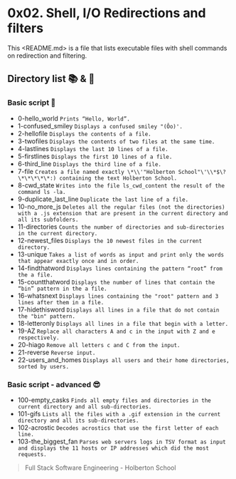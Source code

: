# 0x02. Shell, I/O Redirections and filters

This <README.md> is a file that lists executable files with shell commands on redirection and filtering.

## Directory list :books: & :page_facing_up:

### Basic script :monocle_face:

* 0-hello_world ```Prints “Hello, World”.```
* 1-confused_smiley ```Displays a confused smiley "(Ôo)'.```
* 2-hellofile ```Displays the contents of a file.```
* 3-twofiles ```Displays the contents of two files at the same time.```
* 4-lastlines ```Displays the last 10 lines of a file.```
* 5-firstlines ```Displays the first 10 lines of a file.```
* 6-third_line ```Displays the third line of a file.```
* 7-file ```Creates a file named exactly \*\\'"Holberton School"\'\\*$\?\*\*\*\*\*:) containing the text Holberton School.```
* 8-cwd_state ```Writes into the file ls_cwd_content the result of the command ls -la.```
* 9-duplicate_last_line ```Duplicate the last line of a file. ```
* 10-no_more_js ```Deletes all the regular files (not the directories) with a .js extension that are present in the current directory and all its subfolders.```
* 11-directories ```Counts the number of directories and sub-directories in the current directory.```
* 12-newest_files ```Displays the 10 newest files in the current directory.```
* 13-unique ```Takes a list of words as input and print only the words that appear exactly once and in order.```
* 14-findthatword ```Displays lines containing the pattern “root” from the a file.```
* 15-countthatword ```Displays the number of lines that contain the “bin” pattern in the a file.```
* 16-whatsnext ```Displays lines containing the "root" pattern and 3 lines after them in a file.```
* 17-hidethisword ```Displays all lines in a file that do not contain the "bin" pattern.```
* 18-letteronly ```Displays all lines in a file that begin with a letter. ```
* 19-AZ ```Replace all characters A and c in the input with Z and e respectively.```
* 20-hiago ```Remove all letters c and C from the input.```
* 21-reverse ```Reverse input.```
* 22-users_and_homes ```Displays all users and their home directories, sorted by users.```

### Basic script - advanced :sunglasses:

* 100-empty_casks ```Finds all empty files and directories in the current directory and all sub-directories.```
* 101-gifs ```Lists all the files with a .gif extension in the current directory and all its sub-directories.```
* 102-acrostic ```Decodes acrostics that use the first letter of each line.```
* 103-the_biggest_fan ```Parses web servers logs in TSV format as input and displays the 11 hosts or IP addresses which did the most requests.```


> Full Stack Software Engineering - Holberton School 
